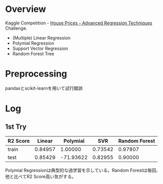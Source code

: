 # Overview
Kaggle Competition - [House Prices - Advanced Regression Techniques](https://www.kaggle.com/c/house-prices-advanced-regression-techniques/data) Challenge.
- (Multiple) Linear Regression
- Polymial Regression
- Support Vector Regression
- Random Forest Tree

# Preprocessing
pandasとscikit-learnを用いて試行錯誤

# Log
## 1st Try
|  R2 Score|  Linear  |  Polymial  |  SVR  |  Random Forest  |
| ---- | ---- | ---- |---- | ---- |
|  train  |  0.84957  |  1.00000    |  0.73542  |  0.97807  |
|  test   |  0.85429  |  -71.93622  |  0.82955  |  0.90000  |

Polymial Regressionは典型的な過学習を示している。Random Forestは毎回、他と比べてR2 Score高い気がする。